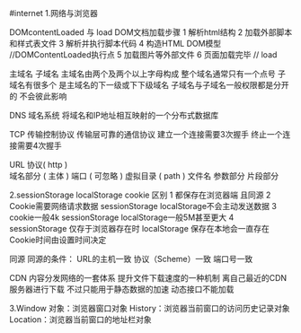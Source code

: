 #internet
1.网络与浏览器

 DOMcontentLoaded 与 load
DOM文档加载步骤
1 解析html结构
2 加载外部脚本和样式表文件
3 解析并执行脚本代码
4 构造HTML DOM模型 //DOMContentLoaded执行点
5 加载图片等外部文件
6 页面加载完毕 // load

主域名 子域名
主域名由两个及两个以上字母构成 整个域名通常只有一个点号
子域名有很多个 是主域名的下一级或下下级域名
子域名与子域名一般权限都是分开的 不会彼此影响

DNS 
域名系统 将域名和IP地址相互映射的一个分布式数据库 

TCP
传输控制协议 传输层可靠的通信协议 
建立一个连接需要3次握手 终止一个连接需要4次握手

URL 
协议( http )  
域名部分 ( 主体 ) 
端口 ( 可忽略 )
虚拟目录 ( path )
文件名 
参数部分
片段部分

2.sessionStorage localStorage cookie 区别
1 都保存在浏览器端 且同源
2 Cookie需要网络请求数据 sessionStorage localStorage不会主动发送数据
3 cookie一般4k sessionStorage localStorage一般5M甚至更大 
4 sessionStorage 仅存于浏览器存在时  localStorage 保存在本地会一直存在
Cookie时间由设置时间决定

同源
同源的条件：
URL的主机一致
协议（Scheme）一致
端口号一致

CDN
内容分发网络的一套体系 提升文件下载速度的一种机制
离自己最近的CDN服务器进行下载
不过只能用于静态数据的加速 动态接口不能加载

3.Window 对象：浏览器窗口对象
History：浏览器当前窗口的访问历史记录对象
Location：浏览器当前窗口的地址栏对象









